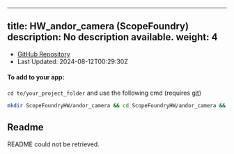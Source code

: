
---
title: HW_andor_camera (ScopeFoundry)
description: No description available.
weight: 4
---
- [GitHub Repository](https://github.com/ScopeFoundry/HW_andor_camera)
- Last Updated: 2024-08-12T00:29:30Z


#### To add to your app:

`cd to/your_project_folder` and use the following cmd (requires [git](/docs/100_development/20_git/))

```bash
mkdir ScopeFoundryHW/andor_camera && cd ScopeFoundryHW/andor_camera && git init --initial-branch=master && git remote add upstream_ScopeFoundry https://github.com/ScopeFoundry/HW_andor_camera && git pull upstream_ScopeFoundry master && cd ../..
```

## Readme
README could not be retrieved.

